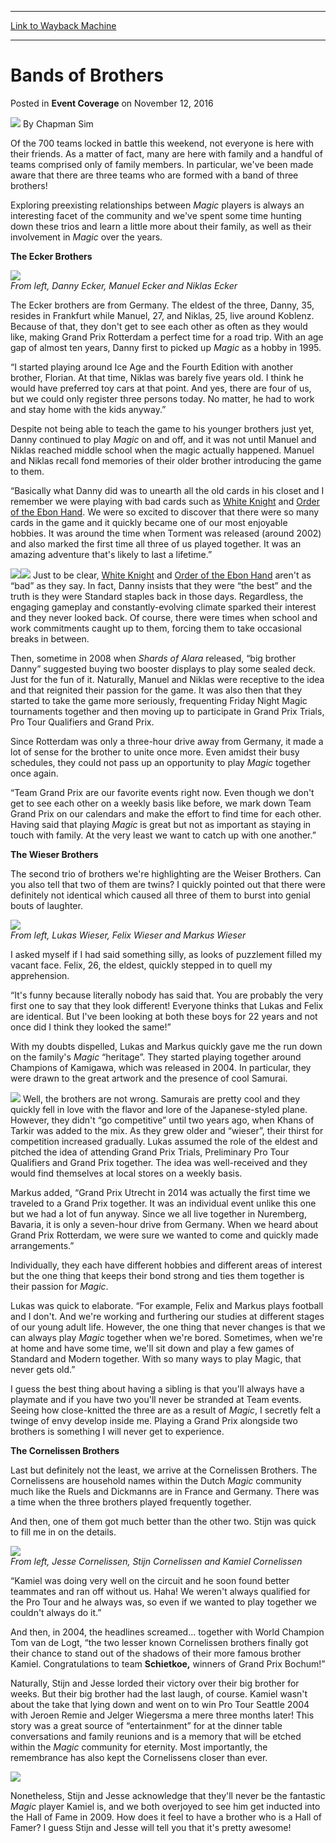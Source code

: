
---
[Link to Wayback Machine](https://web.archive.org/web/20170414204431/http://magic.wizards.com/en/events/coverage/gprot16/bands-of-brothers-2016-11-12)

[_metadata_:author]:- "Chapman Sim"
[_metadata_:description]:- "Of the 700 teams locked in battle this weekend, not everyone is here with their friends. As a matter of fact, many are here with family and a handful of teams comprised only of family members. In particular, we've been made aware that there are three teams who are formed with a band of three brothers!&#13; &#13; Exploring preexisting relationships between Magic players is always an interesting facet of the community and we've spent some time hunting down these trios and learn a little more about their family, as well as their involvement in Magic over the years."
[_metadata_:generator]:- "Drupal 7 (http://drupal.org)"
[_metadata_:node]:- "1102606"
[_metadata_:publish_date]:- "2016-11-12"
[_metadata_:source]:- "div-main-content"
[_metadata_:title]:- "Bands of Brothers"
[_metadata_:wayback_capture_timestamp]:- "2017-04-14 20:44:31"
[_metadata_:wayback_raw_url]:- "https://web.archive.org/web/20170414204431id_/http://magic.wizards.com/en/events/coverage/gprot16/bands-of-brothers-2016-11-12"
[_metadata_:wayback_url]:- "http://magic.wizards.com/en/events/coverage/gprot16/bands-of-brothers-2016-11-12"
---


Bands of Brothers
=================



 Posted in **Event Coverage**
 on November 12, 2016 






![](https://media.magic.wizards.com/styles/auth_small/public/images/person/chapman.jpg)
By Chapman Sim











Of the 700 teams locked in battle this weekend, not everyone is here with their friends. As a matter of fact, many are here with family and a handful of teams comprised only of family members. In particular, we've been made aware that there are three teams who are formed with a band of three brothers!


Exploring preexisting relationships between *Magic* players is always an interesting facet of the community and we've spent some time hunting down these trios and learn a little more about their family, as well as their involvement in *Magic* over the years.


**The Ecker Brothers**


![](https://media.wizards.com/2016/events/gprot16/gpRDAM16_D1_EckerBrothers.JPG)  
*From left, Danny Ecker, Manuel Ecker and Niklas Ecker*


The Ecker brothers are from Germany. The eldest of the three, Danny, 35, resides in Frankfurt while Manuel, 27, and Niklas, 25, live around Koblenz. Because of that, they don't get to see each other as often as they would like, making Grand Prix Rotterdam a perfect time for a road trip. With an age gap of almost ten years, Danny first to picked up *Magic* as a hobby in 1995.


“I started playing around Ice Age and the Fourth Edition with another brother, Florian. At that time, Niklas was barely five years old. I think he would have preferred toy cars at that point. And yes, there are four of us, but we could only register three persons today. No matter, he had to work and stay home with the kids anyway.”


Despite not being able to teach the game to his younger brothers just yet, Danny continued to play *Magic* on and off, and it was not until Manuel and Niklas reached middle school when the magic actually happened. Manuel and Niklas recall fond memories of their older brother introducing the game to them.


“Basically what Danny did was to unearth all the old cards in his closet and I remember we were playing with bad cards such as [White Knight](http://gatherer.wizards.com/Pages/Card/Details.aspx?name=White+Knight) and [Order of the Ebon Hand](http://gatherer.wizards.com/Pages/Card/Details.aspx?name=Order+of+the+Ebon+Hand). We were so excited to discover that there were so many cards in the game and it quickly became one of our most enjoyable hobbies. It was around the time when Torment was released (around 2002) and also marked the first time all three of us played together. It was an amazing adventure that's likely to last a lifetime.”


[![](http://gatherer.wizards.com/Handlers/Image.ashx?type=card&name=White+Knight)](http://gatherer.wizards.com/Pages/Card/Details.aspx?name=White+Knight)[![](http://gatherer.wizards.com/Handlers/Image.ashx?type=card&name=Order+of+the+Ebon+Hand)](http://gatherer.wizards.com/Pages/Card/Details.aspx?name=Order+of+the+Ebon+Hand)
Just to be clear, [White Knight](http://gatherer.wizards.com/Pages/Card/Details.aspx?name=White+Knight) and [Order of the Ebon Hand](http://gatherer.wizards.com/Pages/Card/Details.aspx?name=Order+of+the+Ebon+Hand) aren't as “bad” as they say. In fact, Danny insists that they were “the best” and the truth is they were Standard staples back in those days. Regardless, the engaging gameplay and constantly-evolving climate sparked their interest and they never looked back. Of course, there were times when school and work commitments caught up to them, forcing them to take occasional breaks in between.


Then, sometime in 2008 when *Shards of Alara* released, “big brother Danny” suggested buying two booster displays to play some sealed deck. Just for the fun of it. Naturally, Manuel and Niklas were receptive to the idea and that reignited their passion for the game. It was also then that they started to take the game more seriously, frequenting Friday Night Magic tournaments together and then moving up to participate in Grand Prix Trials, Pro Tour Qualifiers and Grand Prix.


Since Rotterdam was only a three-hour drive away from Germany, it made a lot of sense for the brother to unite once more. Even amidst their busy schedules, they could not pass up an opportunity to play *Magic* together once again.


“Team Grand Prix are our favorite events right now. Even though we don't get to see each other on a weekly basis like before, we mark down Team Grand Prix on our calendars and make the effort to find time for each other. Having said that playing *Magic* is great but not as important as staying in touch with family. At the very least we want to catch up with one another.”


**The Wieser Brothers**


The second trio of brothers we're highlighting are the Weiser Brothers. Can you also tell that two of them are twins? I quickly pointed out that there were definitely not identical which caused all three of them to burst into genial bouts of laughter.


![](https://media.wizards.com/2016/events/gprot16/gpRDAM16_D1_WieserBrothers.JPG)  
*From left, Lukas Wieser, Felix Wieser and Markus Wieser*


I asked myself if I had said something silly, as looks of puzzlement filled my vacant face. Felix, 26, the eldest, quickly stepped in to quell my apprehension.


“It's funny because literally nobody has said that. You are probably the very first one to say that they look different! Everyone thinks that Lukas and Felix are identical. But I've been looking at both these boys for 22 years and not once did I think they looked the same!”


With my doubts dispelled, Lukas and Markus quickly gave me the run down on the family's *Magic* “heritage”. They started playing together around Champions of Kamigawa, which was released in 2004. In particular, they were drawn to the great artwork and the presence of cool Samurai.


[![](http://gatherer.wizards.com/Handlers/Image.ashx?type=card&name=Brothers+Yamazaki)](http://gatherer.wizards.com/Pages/Card/Details.aspx?name=Brothers+Yamazaki)
Well, the brothers are not wrong. Samurais are pretty cool and they quickly fell in love with the flavor and lore of the Japanese-styled plane. However, they didn't “go competitive” until two years ago, when Khans of Tarkir was added to the mix. As they grew older and “wieser”, their thirst for competition increased gradually. Lukas assumed the role of the eldest and pitched the idea of attending Grand Prix Trials, Preliminary Pro Tour Qualifiers and Grand Prix together. The idea was well-received and they would find themselves at local stores on a weekly basis.


Markus added, “Grand Prix Utrecht in 2014 was actually the first time we traveled to a Grand Prix together. It was an individual event unlike this one but we had a lot of fun anyway. Since we all live together in Nuremberg, Bavaria, it is only a seven-hour drive from Germany. When we heard about Grand Prix Rotterdam, we were sure we wanted to come and quickly made arrangements.”


Individually, they each have different hobbies and different areas of interest but the one thing that keeps their bond strong and ties them together is their passion for *Magic*.


Lukas was quick to elaborate. “For example, Felix and Markus plays football and I don't. And we're working and furthering our studies at different stages of our young adult life. However, the one thing that never changes is that we can always play *Magic* together when we're bored. Sometimes, when we're at home and have some time, we'll sit down and play a few games of Standard and Modern together. With so many ways to play Magic, that never gets old.”


I guess the best thing about having a sibling is that you'll always have a playmate and if you have two you'll never be stranded at Team events. Seeing how close-knitted the three are as a result of *Magic*, I secretly felt a twinge of envy develop inside me. Playing a Grand Prix alongside two brothers is something I will never get to experience.


**The Cornelissen Brothers**


Last but definitely not the least, we arrive at the Cornelissen Brothers. The Cornelissens are household names within the Dutch *Magic* community much like the Ruels and Dickmanns are in France and Germany. There was a time when the three brothers played frequently together.


And then, one of them got much better than the other two. Stijn was quick to fill me in on the details.


![](https://media.wizards.com/2016/events/gprot16/gpRDAM16_D1_CornelissenBrothers.JPG)  
*From left, Jesse Cornelissen, Stijn Cornelissen and Kamiel Cornelissen*


“Kamiel was doing very well on the circuit and he soon found better teammates and ran off without us. Haha! We weren't always qualified for the Pro Tour and he always was, so even if we wanted to play together we couldn't always do it.”


And then, in 2004, the headlines screamed... together with World Champion Tom van de Logt, “the two lesser known Cornelissen brothers finally got their chance to stand out of the shadows of their more famous brother Kamiel. Congratulations to team **Schietkoe,** winners of Grand Prix Bochum!”


Naturally, Stijn and Jesse lorded their victory over their big brother for weeks. But their big brother had the last laugh, of course. Kamiel wasn't about the take that lying down and went on to win Pro Tour Seattle 2004 with Jeroen Remie and Jelger Wiegersma a mere three months later! This story was a great source of “entertainment” for at the dinner table conversations and family reunions and is a memory that will be etched within the *Magic* community for eternity. Most importantly, the remembrance has also kept the Cornelissens closer than ever.


![](https://media.wizards.com/2016/events/gprot16/gpRDAM16_D1_CornelissenBrothers23.jpg)


Nonetheless, Stijn and Jesse acknowledge that they'll never be the fantastic *Magic* player Kamiel is, and we both overjoyed to see him get inducted into the Hall of Fame in 2009. How does it feel to have a brother who is a Hall of Famer? I guess Stijn and Jesse will tell you that it's pretty awesome!







